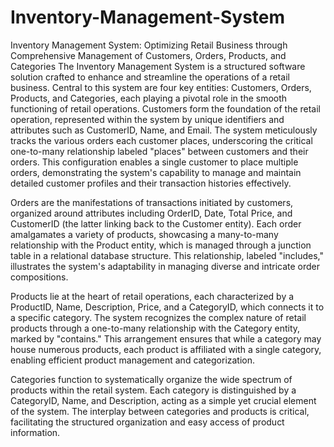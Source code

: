 # Inventory-Management-System
Inventory Management System: Optimizing Retail Business through Comprehensive Management of Customers, Orders, Products, and Categories
The Inventory Management System is a structured software solution crafted to enhance and streamline the operations of a retail business. Central to this system are four key entities: Customers, Orders, Products, and Categories, each playing a pivotal role in the smooth functioning of retail operations.
Customers form the foundation of the retail operation, represented within the system by unique identifiers and attributes such as CustomerID, Name, and Email. The system meticulously tracks the various orders each customer places, underscoring the critical one-to-many relationship labeled "places" between customers and their orders. This configuration enables a single customer to place multiple orders, demonstrating the system's capability to manage and maintain detailed customer profiles and their transaction histories effectively.

Orders are the manifestations of transactions initiated by customers, organized around attributes including OrderID, Date, Total Price, and CustomerID (the latter linking back to the Customer entity). Each order amalgamates a variety of products, showcasing a many-to-many relationship with the Product entity, which is managed through a junction table in a relational database structure. This relationship, labeled "includes," illustrates the system's adaptability in managing diverse and intricate order compositions.

Products lie at the heart of retail operations, each characterized by a ProductID, Name, Description, Price, and a CategoryID, which connects it to a specific category. The system recognizes the complex nature of retail products through a one-to-many relationship with the Category entity, marked by "contains." This arrangement ensures that while a category may house numerous products, each product is affiliated with a single category, enabling efficient product management and categorization.

Categories function to systematically organize the wide spectrum of products within the retail system. Each category is distinguished by a CategoryID, Name, and Description, acting as a simple yet crucial element of the system. The interplay between categories and products is critical, facilitating the structured organization and easy access of product information.
